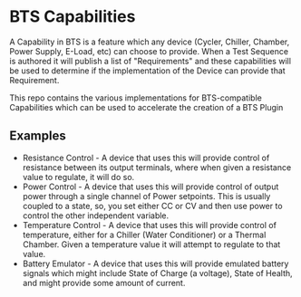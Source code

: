# BTS Capabilities

A Capability in BTS is a feature which any device (Cycler, Chiller, Chamber, Power Supply, E-Load, etc) can choose to provide. When a Test Sequence is authored it will publish a list of "Requirements" and these capabilities will be used to determine if the implementation of the Device can provide that Requirement.

This repo contains the various implementations for BTS-compatible Capabilities which can be used to accelerate the creation of a BTS Plugin

## Examples

* Resistance Control - A device that uses this will provide control of resistance between its output terminals, where when given a resistance value to regulate, it will do so.
* Power Control -  A device that uses this will provide control of output power through a single channel of Power setpoints. This is usually coupled to a state, so, you set either CC or CV and then use power to control the other independent variable.
* Temperature Control - A device that uses this will provide control of temperature, either for a Chiller (Water Conditioner) or a Thermal Chamber. Given a temperature value it will attempt to regulate to that value.
* Battery Emulator - A device that uses this will provide emulated battery signals which might include State of Charge (a voltage), State of Health, and might provide some amount of current.
